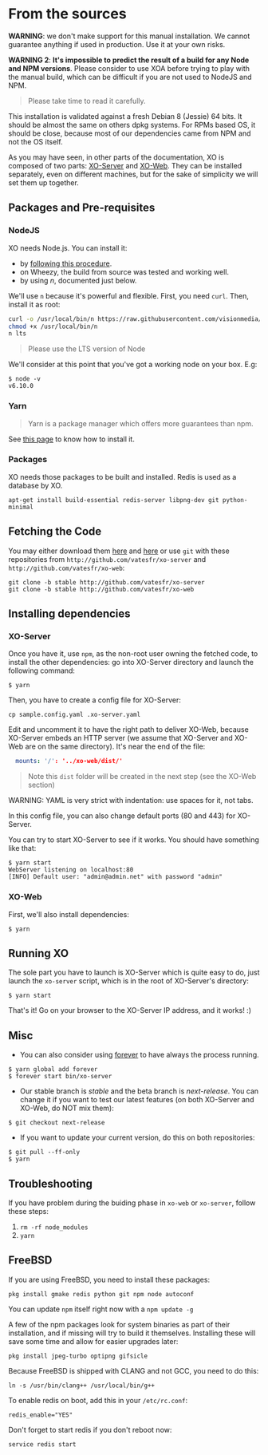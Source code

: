 # From the sources

**WARNING**: we don't make support for this manual installation. We cannot guarantee anything if used in production. Use it at your own risks.

**WARNING 2**: **It's impossible to predict the result of a build for any Node and NPM versions**. Please consider to use XOA before trying to play with the manual build, which can be difficult if you are not used to NodeJS and NPM.

> Please take time to read it carefully.

This installation is validated against a fresh Debian 8 (Jessie) 64 bits. It should be almost the same on others dpkg systems. For RPMs based OS, it should be close, because most of our dependencies came from NPM and not the OS itself.

As you may have seen, in other parts of the documentation, XO is composed of two parts: [XO-Server](https://github.com/vatesfr/xo-server/) and [XO-Web](https://github.com/vatesfr/xo-web/). They can be installed separately, even on different machines, but for the sake of simplicity we will set them up together.

## Packages and Pre-requisites

### NodeJS

XO needs Node.js. You can install it:
- by [following this procedure](https://github.com/joyent/node/wiki/Installing-Node.js-via-package-manager).
- on Wheezy, the build from source was tested and working well.
- by using *n*, documented just below.

We'll use `n` because it's powerful and flexible. First, you need `curl`. Then, install it as root:

```bash
curl -o /usr/local/bin/n https://raw.githubusercontent.com/visionmedia/n/master/bin/n
chmod +x /usr/local/bin/n
n lts
```

> Please use the LTS version of Node

We'll consider at this point that you've got a working node on your box. E.g:

```
$ node -v
v6.10.0
```

### Yarn

> Yarn is a package manager which offers more guarantees than npm.

See [this page](https://yarnpkg.com/en/docs/install) to know how to install it.

### Packages

XO needs those packages to be built and installed. Redis is used as a database by XO.

```
apt-get install build-essential redis-server libpng-dev git python-minimal
```

## Fetching the Code

You may either download them [here](https://github.com/vatesfr/xo-server/archive/stable.zip) and [here](https://github.com/vatesfr/xo-web/archive/stable.zip) or use `git` with these repositories from `http://github.com/vatesfr/xo-server` and `http://github.com/vatesfr/xo-web`:

```
git clone -b stable http://github.com/vatesfr/xo-server
git clone -b stable http://github.com/vatesfr/xo-web
```

## Installing dependencies

### XO-Server

Once you have it, use `npm`, as the non-root user owning the fetched code, to install the other dependencies: go into XO-Server directory and launch the following command:

```
$ yarn
```

Then, you have to create a config file for XO-Server:

```
cp sample.config.yaml .xo-server.yaml
```

Edit and uncomment it to have the right path to deliver XO-Web, because XO-Server embeds an HTTP server (we assume that XO-Server and XO-Web are on the same directory). It's near the end of the file:

```yaml
  mounts: '/': '../xo-web/dist/'
```
> Note this `dist` folder will be created in the next step (see the XO-Web section)

WARNING: YAML is very strict with indentation: use spaces for it, not tabs.

In this config file, you can also change default ports (80 and 443) for XO-Server.

You can try to start XO-Server to see if it works. You should have something like that:

```
$ yarn start
WebServer listening on localhost:80
[INFO] Default user: "admin@admin.net" with password "admin"
```

### XO-Web

First, we'll also install dependencies:

```
$ yarn
```
## Running XO

The sole part you have to launch is XO-Server which is quite easy to do, just launch the `xo-server` script, which is in the root of XO-Server's directory:

```
$ yarn start
```
That's it! Go on your browser to the XO-Server IP address, and it works! :)

## Misc

- You can also consider using [forever](https://github.com/nodejitsu/forever) to have always the process running.

```
$ yarn global add forever
$ forever start bin/xo-server
```

- Our stable branch is *stable* and the beta branch is *next-release*. You can change it if you want to test our latest features (on both XO-Server and XO-Web, do NOT mix them):

```
$ git checkout next-release
```
- If you want to update your current version, do this on both repositories:

```
$ git pull --ff-only
$ yarn
```

## Troubleshooting

If you have problem during the buiding phase in `xo-web` or `xo-server`, follow these steps:

1. `rm -rf node_modules`
1. `yarn`

## FreeBSD

If you are using FreeBSD, you need to install these packages:

```
pkg install gmake redis python git npm node autoconf
```

You can update `npm` itself right now with a `npm update -g`

A few of the npm packages look for system binaries as part of their installation, and if missing will try to build it themselves. Installing these will save some time and allow for easier upgrades later:

```
pkg install jpeg-turbo optipng gifsicle
```

Because FreeBSD is shipped with CLANG and not GCC, you need to do this:

```
ln -s /usr/bin/clang++ /usr/local/bin/g++
```

To enable redis on boot, add this in your `/etc/rc.conf`:

```
redis_enable="YES"
```

Don't forget to start redis if you don't reboot now:

```
service redis start
```
